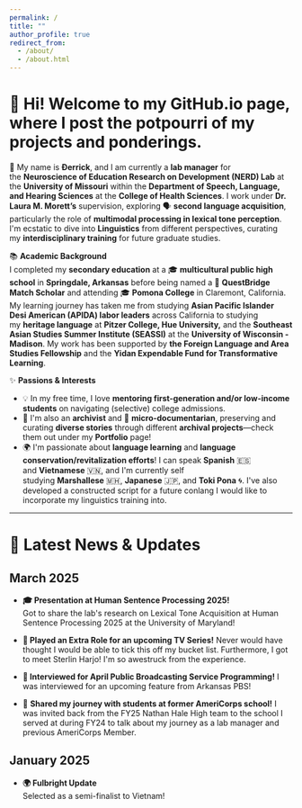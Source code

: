 ```yaml
---
permalink: /
title: ""
author_profile: true
redirect_from: 
  - /about/
  - /about.html
---
```


# 👋 **Hi!** Welcome to my GitHub.io page, where I post the **potpourri** of my projects and ponderings.

🧠 My name is **Đerrick**, and I am currently a **lab manager** for the **Neuroscience of Education Research on Development (NERD) Lab** at the **University of Missouri** within the **Department of Speech, Language, and Hearing Sciences** at the **College of Health Sciences**. I work under **Dr. Laura M. Morett’s** supervision, exploring 🗣️ **second language acquisition**, particularly the role of **multimodal processing in lexical tone perception**. I'm ecstatic to dive into **Linguistics** from different perspectives, curating my **interdisciplinary training** for future graduate studies.

📚 **Academic Background**  
I completed my **secondary education** at a 🎓 **multicultural public high school** in **Springdale, Arkansas** before being named a 🏅 **QuestBridge Match Scholar** and attending 🎓 **Pomona College** in Claremont, California. My learning journey has taken me from studying **Asian Pacific Islander Desi American (APIDA) labor leaders** across California to studying my **heritage language** at **Pitzer College, Hue University,** and the **Southeast Asian Studies Summer Institute (SEASSI)** at the **University of Wisconsin - Madison**. My work has been supported by **the Foreign Language and Area Studies Fellowship** and the **Yidan Expendable Fund for Transformative Learning**.

✨ **Passions & Interests**  
- 💡 In my free time, I love **mentoring first-generation and/or low-income students** on navigating (selective) college admissions.  
- 📜 I'm also an **archivist** and 🎥 **micro-documentarian**, preserving and curating **diverse stories** through different **archival projects**—check them out under my **Portfolio** page!  
- 🌍 I'm passionate about **language learning** and **language conservation/revitalization efforts**! I can speak **Spanish** 🇪🇸 and **Vietnamese** 🇻🇳, and I'm currently self studying **Marshallese** 🇲🇭, **Japanese** 🇯🇵, and **Toki Pona** 🌀. I've also developed a constructed script for a future conlang I would like to incorporate my linguistics training into.

---

# 📰 Latest News & Updates

## March 2025
- **🎓 Presentation at Human Sentence Processing 2025!**  
  Got to share the lab's research on Lexical Tone Acquisition at Human Sentence Processing 2025 at the University of Maryland!

- **🎥 Played an Extra Role for an upcoming TV Series!**
  Never would have thought I would be able to tick this off my bucket list. Furthermore, I got to meet Sterlin Harjo! I'm so awestruck from the experience.

- **🎥 Interviewed for April Public Broadcasting Service Programming!**
  I was interviewed for an upcoming feature from Arkansas PBS!

- 🤝 **Shared my journey with students at former AmeriCorps school!**
  I was invited back from the FY25 Nathan Hale High team to the school I served at during FY24 to talk about my journey as a lab manager and previous AmeriCorps Member.

## January 2025
- **🌍 Fulbright Update**  
  Selected as a semi-finalist to Vietnam!
